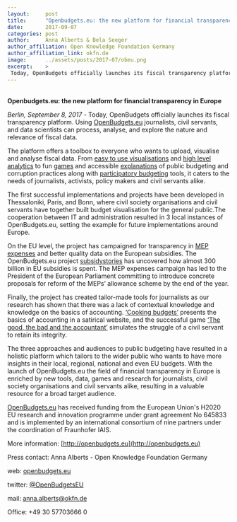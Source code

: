 ```yaml
---
layout:     post
title:      "Openbudgets.eu: the new platform for financial transparency in Europe"
date:       2017-09-07
categories: post
author:     Anna Alberts & Bela Seeger
author_affiliation: Open Knowledge Foundation Germany
author_affiliation_link: okfn.de
image:      ../assets/posts/2017-07/obeu.png
excerpt:    >
 Today, OpenBudgets officially launches its fiscal transparency platform. Using OpenBudgets.eu journalists, civil servants, and data scientists can process, analyse, and explore the nature and relevance of fiscal data.  
---
```


<br>**Openbudgets.eu: the new platform for financial transparency in Europe**

*Berlin, September 8, 2017* - Today, OpenBudgets officially launches its fiscal transparency platform. Using [OpenBudgets.eu](http://openbudgets.eu/) journalists, civil servants, and data scientists can process, analyse, and explore the nature and relevance of fiscal data. 

The platform offers a toolbox to everyone who wants to upload, visualise and analyse fiscal data. From [easy to use visualisations](https://apps.openbudgets.eu/) and [high level analytics](http://openbudgets.eu/tools/) to fun [games](https://jplusplus.github.io/the-accountant/#/) and accessible [explanations](http://www.cookingbudgets.com/basics/) of public budgeting and corruption practices along with [participatory budgeting](http://demo.participativos.civio.es/) tools, it caters to the needs of journalists, activists, policy makers and civil servants alike. 

The first successful implementations and projects have been developed in Thessaloniki, Paris, and Bonn, where civil society organisations and civil servants have together built budget visualisation for the general public.The cooperation between IT and administration resulted in 3 local instances of OpenBudgets.eu, setting the example for future implementations around Europe. 

On the EU level, the project has campaigned for transparency in [MEP expenses](http://openbudgets.eu/post/2017/05/31/mep-expenses/) and better quality data on the European subsidies. The OpenBudgets.eu project [subsidystories](http://subsidystories.eu/) has uncovered how almost 300 billion in EU subsidies is spent. The MEP expenses campaign has led to the President of the European Parliament committing to introduce concrete proposals for reform of the MEPs’ allowance scheme by the end of the year.

Finally, the project has created tailor-made tools for journalists as our research has shown that there was a lack of contextual knowledge and knowledge on the basics of accounting. [‘Cooking budgets’](http://www.cookingbudgets.com/) presents the basics of accounting in a satirical website, and the successful game [‘The good, the bad and the accountant’](https://jplusplus.github.io/the-accountant/#/) simulates the struggle of a civil servant to retain its integrity. 

The three approaches and audiences to public budgeting have resulted in a holistic platform which tailors to the wider public who wants to have more insights in their local, regional, national and even EU budgets. With the launch of OpenBudgets.eu the field of financial transparency in Europe is enriched by new tools, data, games and research for journalists, civil society organisations and civil servants alike, resulting in a valuable resource for a broad target audience.

[OpenBudgets.eu](http://openbudgets.eu/) has received funding from the European Union's H2020 EU research and innovation programme under grant agreement No 645833 and is implemented by an international consortium of nine partners under the coordination of Fraunhofer IAIS.

More information: [http://openbudgets.eu](http://openbudgets.eu)

Press contact: Anna Alberts - Open Knowledge Foundation Germany

web: [openbudgets.eu](http://openbudgets.eu)

twitter: [@OpenBudgetsEU](https://twitter.com/OpenBudgetsEU)

mail: [anna.alberts@okfn.de](mailto:anna.alberts@okfn.de)

Office: +49 30 57703666 0
